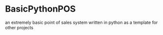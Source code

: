 # BasicPythonPOS
an extremely basic point of sales system written in python as a template for other projects
